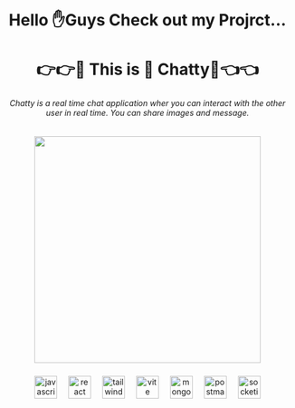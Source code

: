 <h1 align="center">Hello ✋Guys Check out my Projrct...</h1>

###

<h1 align="center">👉👉👀 This is  💬 Chatty👀👈👈</h1>

###

<h6 align="center">Chatty is a real time chat application wher you can interact with the other user in real time. You can share images and message.</h6>

###

<div align="center">
  <img height="400" src="https://i.postimg.cc/QdgB8Rb2/Screenshot-2024-12-20-001130.png"  />
</div>

###

<div align="center">
  <img src="https://skillicons.dev/icons?i=js" height="40" alt="javascript logo"  />
  <img width="12" />
  <img src="https://cdn.jsdelivr.net/gh/devicons/devicon/icons/react/react-original.svg" height="40" alt="react logo"  />
  <img width="12" />
  <img src="https://cdn.jsdelivr.net/gh/devicons/devicon/icons/tailwindcss/tailwindcss-original-wordmark.svg" height="40" alt="tailwindcss logo"  />
  <img width="12" />
  <img src="https://skillicons.dev/icons?i=vite" height="40" alt="vite logo"  />
  <img width="12" />
  <img src="https://skillicons.dev/icons?i=mongodb" height="40" alt="mongodb logo"  />
  <img width="12" />
  <img src="https://skillicons.dev/icons?i=postman" height="40" alt="postman logo"  />
  <img width="12" />
  <img src="https://img.shields.io/badge/Socket.io-010101?logo=socketdotio&logoColor=white&style=for-the-badge" height="40" alt="socketio logo"  />
</div>

###
